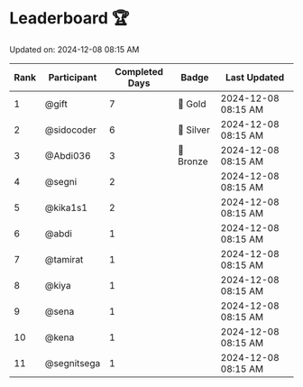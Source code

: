 # Leaderboard 🏆

Updated on: 2024-12-08 08:15 AM

| Rank | Participant       | Completed Days | Badge      | Last Updated         |
|------|-------------------|----------------|------------|----------------------|
| 1    | @gift             | 7              | 🏅 Gold     | 2024-12-08 08:15 AM |
| 2    | @sidocoder        | 6              | 🥈 Silver   | 2024-12-08 08:15 AM |
| 3    | @Abdi036          | 3              | 🥉 Bronze   | 2024-12-08 08:15 AM |
| 4    | @segni            | 2              |            | 2024-12-08 08:15 AM |
| 5    | @kika1s1          | 2              |            | 2024-12-08 08:15 AM |
| 6    | @abdi             | 1              |            | 2024-12-08 08:15 AM |
| 7    | @tamirat          | 1              |            | 2024-12-08 08:15 AM |
| 8    | @kiya             | 1              |            | 2024-12-08 08:15 AM |
| 9    | @sena             | 1              |            | 2024-12-08 08:15 AM |
| 10   | @kena             | 1              |            | 2024-12-08 08:15 AM |
| 11   | @segnitsega       | 1              |            | 2024-12-08 08:15 AM |
